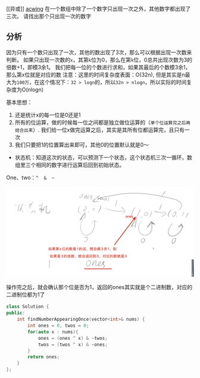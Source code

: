 [[异或]]
[acwing](https://www.acwing.com/problem/content/70/)
在一个数组中除了一个数字只出现一次之外，其他数字都出现了三次。
请找出那个只出现一次的数字
## 分析
因为只有一个数只出现了一次，其他的数出现了3次，那么可以根据出现一次数来判断。
如果只出现一次数的`x`，其第`k`位为0，那么在第`k`位，0总共出现次数为3的倍数+1，即模3余1。
我们把每一位的个数进行求和，如果其最后的个数模3余1，那么第x位就是对应的数
注意：这里的时间复杂度表面：O(32n), 但是其实是n最大为`100万`，在这个情况下：`32 > logn`的，所以`32n > nlogn`，所以实际的时间复杂度为O(nlogn)

基本思想：
1. 还是统计x的每一位是0还是1
2. 所有的位运算，做的时候每一位之间都是独立做位运算的（`单个位运算完之后再结合出来`）. 我们给一位x做完运算之后，其实是其所有位都运算完，且只有一次
3. 我们只要把1的位置算出来即可，其他0的位置默认就是0～

- 状态机：知道这次的状态，可以预测下一个状态，这个状态机三次一循环，数组里三个相同的数字进行运算后回到初始状态。

One、two：`^  &  ~`

![image-20210210155017118](74.数组中唯一只出现一次的数字.assets/image-20210210155017118.png)

操作完之后，就会确认那个位是否为1，返回的ones其实就是个二进制数，对应的二进制位都为1了

```c++
class Solution {
public:
    int findNumberAppearingOnce(vector<int>& nums) {
        int ones = 0, twos = 0;
        for(auto x : nums){
            ones = (ones ^ x) & ~twos;
            twos = (twos ^ x) & ~ones;
        }
        return ones;
    }
};
```

